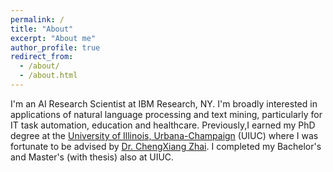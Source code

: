 ```yaml
---
permalink: /
title: "About"
excerpt: "About me"
author_profile: true
redirect_from: 
  - /about/
  - /about.html
---
```


I'm an AI Research Scientist at IBM Research, NY. I'm broadly interested in applications of natural language processing and text mining, particularly for IT task automation, education and healthcare. Previously,I earned my PhD degree at the [University of Illinois, Urbana-Champaign](https://cs.illinois.edu/) (UIUC) where I was fortunate to be advised by [Dr. ChengXiang Zhai](http://czhai.cs.illinois.edu/). I completed my Bachelor's and Master's (with thesis) also at UIUC.






